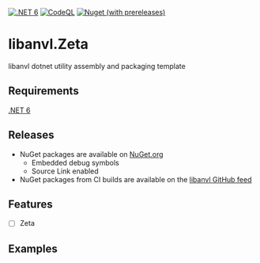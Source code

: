 [![.NET 6](https://github.com/libanvl/zeta/actions/workflows/dotnet.yml/badge.svg)](https://github.com/libanvl/zeta/actions/workflows/dotnet.yml)
[![CodeQL](https://github.com/libanvl/zeta/actions/workflows/codeql-analysis.yml/badge.svg)](https://github.com/libanvl/zeta/actions/workflows/codeql-analysis.yml)
[![Nuget (with prereleases)](https://img.shields.io/nuget/vpre/libanvl.zeta?label=libanvl.zeta)](https://www.nuget.org/packages/libanvl.zeta/)

# libanvl.Zeta

libanvl dotnet utility assembly and packaging template

## Requirements

[.NET 6](https://dotnet.microsoft.com/download/dotnet/6.0)

## Releases

* NuGet packages are available on [NuGet.org](https://www.nuget.org/packages/libanvl.zeta)
  * Embedded debug symbols
  * Source Link enabled
* NuGet packages from CI builds are available on the [libanvl GitHub feed](https://github.com/libanvl/zeta/packages/)

## Features

- [ ] Zeta

## Examples

```csharp
```

